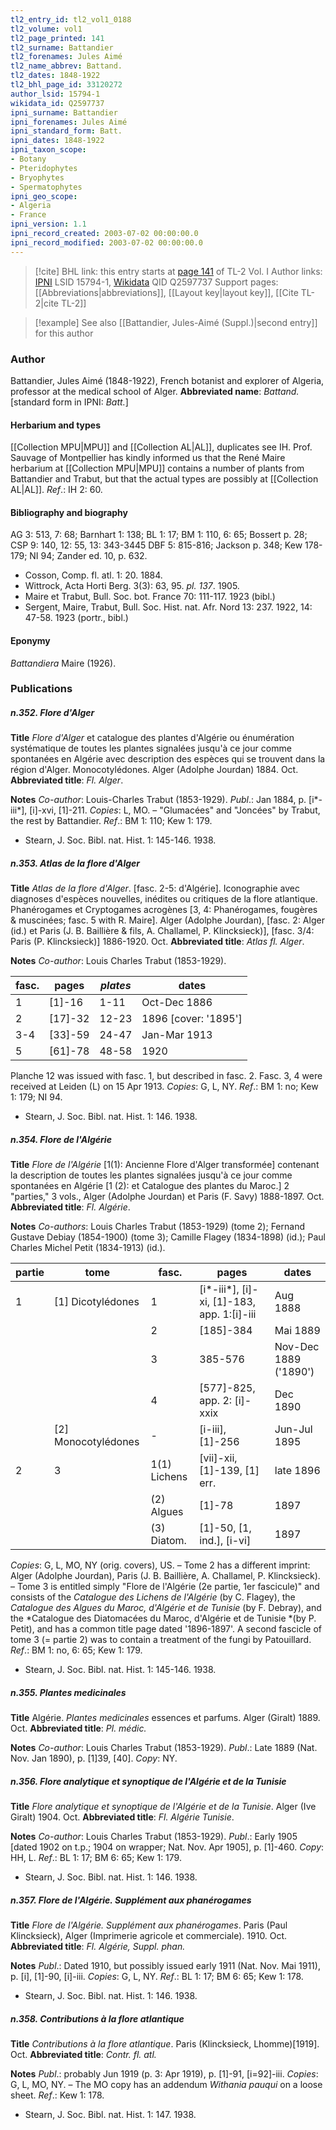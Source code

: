 ```yaml
---
tl2_entry_id: tl2_vol1_0188
tl2_volume: vol1
tl2_page_printed: 141
tl2_surname: Battandier
tl2_forenames: Jules Aimé
tl2_name_abbrev: Battand.
tl2_dates: 1848-1922
tl2_bhl_page_id: 33120272
author_lsid: 15794-1
wikidata_id: Q2597737
ipni_surname: Battandier
ipni_forenames: Jules Aimé
ipni_standard_form: Batt.
ipni_dates: 1848-1922
ipni_taxon_scope: 
- Botany
- Pteridophytes
- Bryophytes
- Spermatophytes
ipni_geo_scope: 
- Algeria
- France
ipni_version: 1.1
ipni_record_created: 2003-07-02 00:00:00.0
ipni_record_modified: 2003-07-02 00:00:00.0
---
```


> [!cite] BHL link: this entry starts at [page 141](https://www.biodiversitylibrary.org/page/33120272) of TL-2 Vol. I
> Author links: [IPNI](https://www.ipni.org/a/15794-1) LSID 15794-1, [Wikidata](https://www.wikidata.org/wiki/Q2597737) QID Q2597737
> Support pages: [[Abbreviations|abbreviations]], [[Layout key|layout key]], [[Cite TL-2|cite TL-2]]

> [!example] See also [[Battandier, Jules-Aimé (Suppl.)|second entry]] for this author

### Author

Battandier, Jules Aimé (1848-1922), French botanist and explorer of Algeria, professor at the medical school of Alger. 
**Abbreviated name**: *Battand.* \[standard form in IPNI: *Batt.*\]

#### Herbarium and types

[[Collection MPU|MPU]] and [[Collection AL|AL]], duplicates see IH. Prof. Sauvage of Montpellier has kindly informed us that the René Maire herbarium at [[Collection MPU|MPU]] contains a number of plants from Battandier and Trabut, but that the actual types are possibly at [[Collection AL|AL]].
*Ref*.: IH 2: 60.

#### Bibliography and biography

AG 3: 513, 7: 68; Barnhart 1: 138; BL 1: 17; BM 1: 110, 6: 65; Bossert p. 28; CSP 9: 140, 12: 55, 13: 343-3445 DBF 5: 815-816; Jackson p. 348; Kew 178-179; NI 94; Zander ed. 10, p. 632.
- Cosson, Comp. fl. atl. 1: 20. 1884.
- Wittrock, Acta Horti Berg. 3(3): 63, 95. *pl. 137*. 1905.
- Maire et Trabut, Bull. Soc. bot. France 70: 111-117. 1923 (bibl.)
- Sergent, Maire, Trabut, Bull. Soc. Hist. nat. Afr. Nord 13: 237. 1922, 14: 47-58. 1923 (portr., bibl.)

#### Eponymy

*Battandiera* Maire (1926).

### Publications

##### n.352. Flore d'Alger

**Title**
*Flore d'Alger* et catalogue des plantes d'Algérie ou énumération systématique de toutes les plantes signalées jusqu'à ce jour comme spontanées en Algérie avec description des espèces qui se trouvent dans la région d'Alger. Monocotylédones. Alger (Adolphe Jourdan) 1884. Oct.
**Abbreviated title**: *Fl. Alger*.

**Notes**
*Co-author*: Louis-Charles Trabut (1853-1929).
*Publ*.: Jan 1884, p. \[i\*-iii\*\], \[i\]-xvi, \[1\]-211. *Copies*: L, MO. – "Glumacées" and "Joncées" by Trabut, the rest by Battandier.
*Ref*.: BM 1: 110; Kew 1: 179.
- Stearn, J. Soc. Bibl. nat. Hist. 1: 145-146. 1938.

##### n.353. Atlas de la flore d'Alger

**Title**
*Atlas de la flore d'Alger*. \[fasc. 2-5: d'Algérie\]. Iconographie avec diagnoses d'espèces nouvelles, inédites ou critiques de la flore atlantique. Phanérogames et Cryptogames acrogènes \[3, 4: Phanérogames, fougères & muscinées; fasc. 5 with R. Maire\]. Alger (Adolphe Jourdan), \[fasc. 2: Alger (id.) et Paris (J. B. Baillière & fils, A. Challamel, P. Klincksieck)\], \[fasc. 3/4: Paris (P. Klincksieck)\] 1886-1920. Oct.
**Abbreviated title**: *Atlas fl. Alger*.

**Notes**
*Co-author*: Louis Charles Trabut (1853-1929).

|fasc.	|pages	|*plates*	|dates|
|---	|---	|---	|---	|
|1	|\[1\]-16	|1-11	|Oct-Dec 1886|
|2	|\[17\]-32	|12-23	|1896 \[cover: '1895'\]|
|3-4	|\[33\]-59	|24-47	|Jan-Mar 1913|
|5	|\[61\]-78	|48-58	|1920|

Planche 12 was issued with fasc. 1, but described in fasc. 2. Fasc. 3, 4 were received at Leiden (L) on 15 Apr 1913. *Copies*: G, L, NY.
*Ref*.: BM 1: no; Kew 1: 179; NI 94.
- Stearn, J. Soc. Bibl. nat. Hist. 1: 146. 1938.

##### n.354. Flore de l'Algérie

**Title**
*Flore de l'Algérie* \[1(1): Ancienne Flore d'Alger transformée\] contenant la description de toutes les plantes signalées jusqu'à ce jour comme spontanées en Algérie \[1 (2): et Catalogue des plantes du Maroc.\] 2 "parties," 3 vols., Alger (Adolphe Jourdan) et Paris (F. Savy) 1888-1897. Oct.
**Abbreviated title**: *Fl. Algérie*.

**Notes**
*Co-authors*: Louis Charles Trabut (1853-1929) (tome 2); Fernand Gustave Debiay (1854-1900) (tome 3); Camille Flagey (1834-1898) (id.); Paul Charles Michel Petit (1834-1913) (id.).

|partie	|tome	|fasc.	|pages	|dates|
|---	|---	|---	|---	|---	|
|1	|\[1\] Dicotylédones	|1	|\[i\*-iii\*\], \[i\]-xi, \[1\]-183, app. 1:\[i\]-iii	|Aug 1888|
|	|	|2	|\[185\]-384	|Mai 1889|
|	|	|3	|385-576	|Nov-Dec 1889 ('1890')|
|	|	|4	|\[577\]-825, app. 2: \[i\]-xxix	|Dec 1890|
|	|\[2\] Monocotylédones	|-	|\[i-iii\], \[1\]-256	|Jun-Jul 1895|
|2	|3	|1(1) Lichens	|\[vii\]-xii, \[1\]-139, \[1\] err.	|late 1896|
|	|	|(2) Algues	|\[1\]-78	|1897|
|	|	|(3) Diatom.	|\[1\]-50, \[1, ind.\], \[i-vi\]	|1897|

*Copies*: G, L, MO, NY (orig. covers), US. – Tome 2 has a different imprint: Alger (Adolphe Jourdan), Paris (J. B. Baillière, A. Challamel, P. Klincksieck). – Tome 3 is entitled simply "Flore de l'Algérie (2e partie, 1er fascicule)" and consists of the *Catalogue des Lichens de l'Algérie* (by C. Flagey), the *Catalogue des Algues du Maroc, d'Algérie et de Tunisie* (by F. Debray), and the *Catalogue des Diatomacées du Maroc, d'Algérie et de Tunisie *(by P. Petit), and has a common title page dated '1896-1897'. A second fascicle of tome 3 (= partie 2) was to contain a treatment of the fungi by Patouillard.
*Ref*.: BM 1: no, 6: 65; Kew 1: 179.
- Stearn, J. Soc. Bibl. nat. Hist. 1: 145-146. 1938.

##### n.355. Plantes medicinales

**Title**
Algérie. *Plantes medicinales* essences et parfums. Alger (Giralt) 1889. Oct.
**Abbreviated title**: *Pl. médic.*

**Notes**
*Co-author*: Louis Charles Trabut (1853-1929).
*Publ*.: Late 1889 (Nat. Nov. Jan 1890), p. \[1\]39, \[40\]. *Copy*: NY.

##### n.356. Flore analytique et synoptique de l'Algérie et de la Tunisie

**Title**
*Flore analytique et synoptique de l'Algérie et de la Tunisie*. Alger (Ive Giralt) 1904. Oct.
**Abbreviated title**: *Fl. Algérie Tunisie*.

**Notes**
*Co-author*: Louis Charles Trabut (1853-1929).
*Publ*.: Early 1905 \[dated 1902 on t.p.; 1904 on wrapper; Nat. Nov. Apr 1905\], p. \[1\]-460. *Copy*: HH, L.
*Ref*.: BL 1: 17; BM 6: 65; Kew 1: 179.
- Stearn, J. Soc. Bibl. nat. Hist. 1: 146. 1938.

##### n.357. Flore de l'Algérie. Supplément aux phanérogames

**Title**
*Flore de l'Algérie. Supplément aux phanérogames*. Paris (Paul Klincksieck), Alger (Imprimerie agricole et commerciale). 1910. Oct.
**Abbreviated title**: *Fl. Algérie, Suppl. phan.*

**Notes**
*Publ*.: Dated 1910, but possibly issued early 1911 (Nat. Nov. Mai 1911), p. \[i\], \[1\]-90, \[i\]-iii. *Copies*: G, L, NY.
*Ref*.: BL 1: 17; BM 6: 65; Kew 1: 178.
- Stearn, J. Soc. Bibl. nat. Hist. 1: 146. 1938.

##### n.358. Contributions à la flore atlantique

**Title**
*Contributions à la flore atlantique*. Paris (Klincksieck, Lhomme)\[1919\]. Oct.
**Abbreviated title**: *Contr. fl. atl.*

**Notes**
*Publ*.: probably Jun 1919 (p. 3: Apr 1919), p. \[1\]-91, \[i=92\]-iii. *Copies*: G, L, MO, NY. – The MO copy has an addendum *Withania pauqui* on a loose sheet.
*Ref*.: Kew 1: 178.
- Stearn, J. Soc. Bibl. nat. Hist. 1: 147. 1938.

